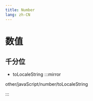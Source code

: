 ```yaml
---
title: Number
lang: zh-CN
---
```


# 数值
## 千分位
* toLocaleString
:::mirror

other/javaScript/number/toLocaleString

:::
